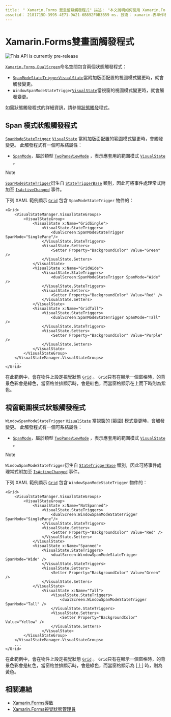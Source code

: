 ```yaml
---
title： " Xamarin.Forms 雙重螢幕觸發程式" 描述： "本文說明如何使用 Xamarin.Forms 雙畫面觸發程式來回應使用者介面變更與 XAML。"
assetid： 2181715D-3995-4E71-9A21-6B892F0B3B59 ms. 技術： xamarin-表單作者： davidbritch ms. author： dabritch ms. 日期：02/28/2020 否-loc： [ Xamarin.Forms ， Xamarin.Essentials ]
---
```


# <a name="xamarinforms-dual-screen-triggers"></a>Xamarin.Forms雙畫面觸發程式

![](~/media/shared/preview.png "This API is currently pre-release")

[`Xamarin.Forms.DualScreen`](xref:Xamarin.Forms.DualScreen)命名空間包含兩個狀態觸發程式：

- [`SpanModeStateTrigger`](xref:Xamarin.Forms.DualScreen.SpanModeStateTrigger)[`VisualState`](xref:Xamarin.Forms.VisualState)當附加版面配置的視圖模式變更時，就會觸發變更。
- `WindowSpanModeStateTrigger`[`VisualState`](xref:Xamarin.Forms.VisualState)當視窗的視圖模式變更時，就會觸發變更。

如需狀態觸發程式的詳細資訊，請參閱[狀態觸發](~/xamarin-forms/app-fundamentals/triggers.md#state-triggers)程式。

## <a name="span-mode-state-trigger"></a>Span 模式狀態觸發程式

[`SpanModeStateTrigger`](xref:Xamarin.Forms.DualScreen.SpanModeStateTrigger) [`VisualState`](xref:Xamarin.Forms.VisualState) 當附加版面配置的範圍模式變更時，會觸發變更。 此觸發程式有一個可系結屬性：

- [`SpanMode`](xref:Xamarin.Forms.DualScreen.SpanModeStateTrigger.SpanMode)，屬於類型 [`TwoPaneViewMode`](xref:Xamarin.Forms.DualScreen.SpanModeStateTrigger.SpanMode) ，表示應套用的範圍模式 [`VisualState`](xref:Xamarin.Forms.VisualState) 。

> [!NOTE]
> [`SpanModeStateTrigger`](xref:Xamarin.Forms.DualScreen.SpanModeStateTrigger)衍生自 [`StateTriggerBase`](xref:Xamarin.Forms.StateTriggerBase) 類別，因此可將事件處理常式附加至 [`IsActiveChanged`](xref:Xamarin.Forms.StateTriggerBase.IsActiveChanged) 事件。

下列 XAML 範例顯示 [`Grid`](xref:Xamarin.Forms.Grid) 包含 `SpanModeStateTrigger` 物件的：

```xaml
<Grid>
    <VisualStateManager.VisualStateGroups>
        <VisualStateGroup>
            <VisualState x:Name="GridSingle">
                <VisualState.StateTriggers>
                    <dualScreen:SpanModeStateTrigger SpanMode="SinglePane"/>
                </VisualState.StateTriggers>
                <VisualState.Setters>
                    <Setter Property="BackgroundColor" Value="Green" />
                </VisualState.Setters>
            </VisualState>
            <VisualState x:Name="GridWide">
                <VisualState.StateTriggers>
                    <dualScreen:SpanModeStateTrigger SpanMode="Wide" />
                </VisualState.StateTriggers>
                <VisualState.Setters>
                    <Setter Property="BackgroundColor" Value="Red" />
                </VisualState.Setters>
            </VisualState>
            <VisualState x:Name="GridTall">
                <VisualState.StateTriggers>
                    <dualScreen:SpanModeStateTrigger SpanMode="Tall" />
                </VisualState.StateTriggers>
                <VisualState.Setters>
                    <Setter Property="BackgroundColor" Value="Purple" />
                </VisualState.Setters>
            </VisualState>
        </VisualStateGroup>
    </VisualStateManager.VisualStateGroups>
    ...
</Grid>
```

在此範例中，會在物件上設定視覺狀態 [`Grid`](xref:Xamarin.Forms.Grid) 。 `Grid`只有在顯示一個窗格時，的背景色彩會是綠色，當窗格並排顯示時，會是紅色，而當窗格顯示在上而下時則為紫色。

## <a name="window-span-mode-state-trigger"></a>視窗範圍模式狀態觸發程式

`WindowSpanModeStateTrigger` [`VisualState`](xref:Xamarin.Forms.VisualState) 當視窗的 [範圍] 模式變更時，會觸發變更。 此觸發程式有一個可系結屬性：

- [`SpanMode`](xref:Xamarin.Forms.DualScreen.SpanModeStateTrigger.SpanMode)，屬於類型 [`TwoPaneViewMode`](xref:Xamarin.Forms.DualScreen.SpanModeStateTrigger.SpanMode) ，表示應套用的範圍模式 [`VisualState`](xref:Xamarin.Forms.VisualState) 。

> [!NOTE]
> `WindowSpanModeStateTrigger`衍生自 [`StateTriggerBase`](xref:Xamarin.Forms.StateTriggerBase) 類別，因此可將事件處理常式附加至 [`IsActiveChanged`](xref:Xamarin.Forms.StateTriggerBase.IsActiveChanged) 事件。

下列 XAML 範例顯示 [`Grid`](xref:Xamarin.Forms.Grid) 包含 `WindowSpanModeStateTrigger` 物件的：

```xaml
<Grid>
    <VisualStateManager.VisualStateGroups>
        <VisualStateGroup>
            <VisualState x:Name="NotSpanned">
                <VisualState.StateTriggers>
                    <dualScreen:WindowSpanModeStateTrigger SpanMode="SinglePane"/>
                </VisualState.StateTriggers>
                <VisualState.Setters>
                    <Setter Property="BackgroundColor" Value="Red" />
                </VisualState.Setters>
            </VisualState>
            <VisualState x:Name="Spanned">
                <VisualState.StateTriggers>
                    <dualScreen:WindowSpanModeStateTrigger SpanMode="Wide" />
                </VisualState.StateTriggers>
                <VisualState.Setters>
                    <Setter Property="BackgroundColor" Value="Green" />
                </VisualState.Setters>
            </VisualState>
                <VisualState x:Name="Tall">
                    <VisualState.StateTriggers>
                        <dualScreen:WindowSpanModeStateTrigger SpanMode="Tall" />
                    </VisualState.StateTriggers>
                    <VisualState.Setters>
                        <Setter Property="BackgroundColor" Value="Yellow" />
                    </VisualState.Setters>
                </VisualState>
        </VisualStateGroup>
    </VisualStateManager.VisualStateGroups>
    ...
</Grid>    
```

在此範例中，會在物件上設定視覺狀態 [`Grid`](xref:Xamarin.Forms.Grid) 。 `Grid`只有在顯示一個窗格時，的背景色彩會是紅色，當窗格並排顯示時，會是綠色，而當窗格顯示為 [上] 時，則為黃色。

## <a name="related-links"></a>相關連結

- [Xamarin.Forms導致](~/xamarin-forms/app-fundamentals/triggers.md)
- [Xamarin.Forms視覺狀態管理員](~/xamarin-forms/user-interface/visual-state-manager.md)
